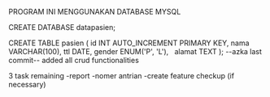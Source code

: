 PROGRAM INI MENGGUNAKAN DATABASE MYSQL

CREATE DATABASE datapasien;

CREATE TABLE pasien (
    id INT AUTO_INCREMENT PRIMARY KEY,
    nama VARCHAR(100),
    ttl DATE,
    gender ENUM('P', 'L'),
    alamat TEXT
);
--azka last commit--
added all crud functionalities

3 task remaining
-report
-nomer antrian 
-create feature checkup (if necessary)
